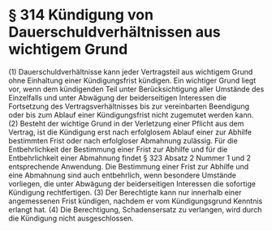 # § 314 Kündigung von Dauerschuldverhältnissen aus wichtigem Grund
(1) Dauerschuldverhältnisse kann jeder Vertragsteil aus wichtigem Grund ohne Einhaltung einer Kündigungsfrist kündigen. Ein wichtiger Grund liegt vor, wenn dem kündigenden Teil unter Berücksichtigung aller Umstände des Einzelfalls und unter Abwägung der beiderseitigen Interessen die Fortsetzung des Vertragsverhältnisses bis zur vereinbarten Beendigung oder bis zum Ablauf einer Kündigungsfrist nicht zugemutet werden kann.
(2) Besteht der wichtige Grund in der Verletzung einer Pflicht aus dem Vertrag, ist die Kündigung erst nach erfolglosem Ablauf einer zur Abhilfe bestimmten Frist oder nach erfolgloser Abmahnung zulässig. Für die Entbehrlichkeit der Bestimmung einer Frist zur Abhilfe und für die Entbehrlichkeit einer Abmahnung findet § 323 Absatz 2 Nummer 1 und 2 entsprechende Anwendung. Die Bestimmung einer Frist zur Abhilfe und eine Abmahnung sind auch entbehrlich, wenn besondere Umstände vorliegen, die unter Abwägung der beiderseitigen Interessen die sofortige Kündigung rechtfertigen.
(3) Der Berechtigte kann nur innerhalb einer angemessenen Frist kündigen, nachdem er vom Kündigungsgrund Kenntnis erlangt hat.
(4) Die Berechtigung, Schadensersatz zu verlangen, wird durch die Kündigung nicht ausgeschlossen.